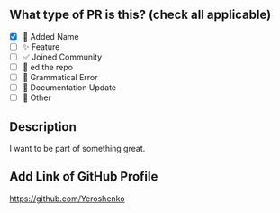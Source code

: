 ## What type of PR is this? (check all applicable)


- [x] 🚀 Added Name
- [ ] ✨ Feature
- [ ] ✅ Joined Community
- [ ] 🌟 ed the repo
- [ ] 🐛 Grammatical Error
- [ ] 📝 Documentation Update
- [ ] 🚩 Other

## Description
I want to be part of something great.


## Add Link of GitHub Profile

https://github.com/Yeroshenko
